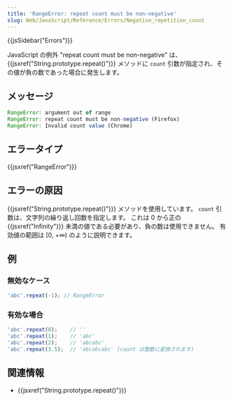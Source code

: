 ```yaml
---
title: 'RangeError: repeat count must be non-negative'
slug: Web/JavaScript/Reference/Errors/Negative_repetition_count
---
```

{{jsSidebar("Errors")}}

JavaScript の例外 "repeat count must be non-negative" は、 {{jsxref("String.prototype.repeat()")}} メソッドに `count` 引数が指定され、その値が負の数であった場合に発生します。

## メッセージ

```js
RangeError: argument out of range
RangeError: repeat count must be non-negative (Firefox)
RangeError: Invalid count value (Chrome)
```

## エラータイプ

{{jsxref("RangeError")}}

## エラーの原因

{{jsxref("String.prototype.repeat()")}} メソッドを使用しています。 `count` 引数は、文字列の繰り返し回数を指定します。 これは 0 から正の {{jsxref("Infinity")}} 未満の値である必要があり、負の数は使用できません。 有効値の範囲は \[0, +∞) のように説明できます。

## 例

### 無効なケース

```js example-bad
'abc'.repeat(-1); // RangeError
```

### 有効な場合

```js example-good
'abc'.repeat(0);    // ''
'abc'.repeat(1);    // 'abc'
'abc'.repeat(2);    // 'abcabc'
'abc'.repeat(3.5);  // 'abcabcabc' (count は整数に変換されます)
```

## 関連情報

- {{jsxref("String.prototype.repeat()")}}
